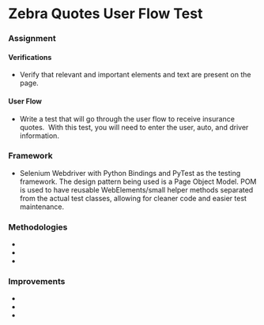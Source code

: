 # Zebra Quotes User Flow Test
### Assignment
#### Verifications
- Verify that relevant and important elements and text are present on the page.
#### User Flow
- Write a test that will go through the user flow to receive insurance quotes.  With this test, you will need to enter the user, auto, and driver information.

### Framework
- Selenium Webdriver with Python Bindings and PyTest as the testing framework.  The design pattern being used is a Page Object Model.  POM is used to have reusable WebElements/small helper methods separated from the actual test classes, allowing for cleaner code and easier test maintenance.

### Methodologies
-
-
-
### Improvements
-
-
-
